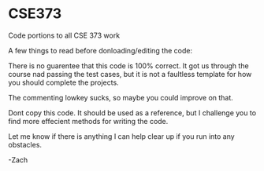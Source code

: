 # CSE373
Code portions to all CSE 373 work

A few things to read before donloading/editing the code:

There is no guarentee that this code is 100% correct. It got us through the course nad passing the test cases,
but it is not a faultless template for how you should complete the projects.

The commenting lowkey sucks, so maybe you could improve on that.

Dont copy this code. It should be used as a reference, but I challenge you to find more effecient methods
for writing the code. 

Let me know if there is anything I can help clear up if you run into any obstacles.

-Zach 
